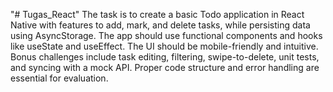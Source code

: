 "# Tugas_React" 
The task is to create a basic Todo application in React Native with features to add, mark, and delete tasks, while persisting data using AsyncStorage. The app should use functional components and hooks like useState and useEffect. The UI should be mobile-friendly and intuitive. Bonus challenges include task editing, filtering, swipe-to-delete, unit tests, and syncing with a mock API. Proper code structure and error handling are essential for evaluation.
